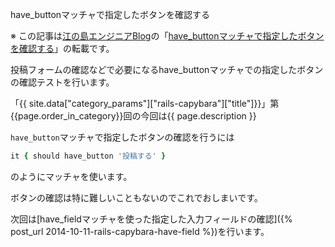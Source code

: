 have_buttonマッチャで指定したボタンを確認する

※ この記事は[江の島エンジニアBlog](http://blog.enogineer.com/)の「[have_buttonマッチャで指定したボタンを確認する](http://blog.enogineer.com/2014/10/11/rails-capybara-have-button/)」の転載です。

投稿フォームの確認などで必要になるhave_buttonマッチャでの指定したボタンの確認テストを行います。

「{{ site.data["category_params"]["rails-capybara"]["title"]}}」第{{page.order_in_category}}回の今回は{{ page.description }}

`have_button`マッチャで指定したボタンの確認を行うには

```ruby
it { should have_button '投稿する' }
```

のようにマッチャを使います。

ボタンの確認は特に難しいこともないのでこれでおしまいです。

次回は[have_fieldマッチャを使った指定した入力フィールドの確認]({% post_url 2014-10-11-rails-capybara-have-field %})を行います。
